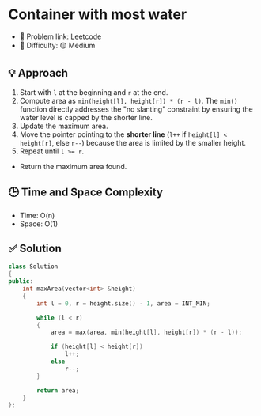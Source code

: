 # Container with most water

- 🧩 Problem link: [Leetcode](https://leetcode.com/problems/container-with-most-water/submissions/1741101460/)
- 🚦 Difficulty: 🟡 Medium

## 💡 Approach

1. Start with `l` at the beginning and `r` at the end.
2. Compute area as `min(height[l], height[r]) * (r - l)`. The `min()` function directly addresses the "no slanting" constraint by ensuring the water level is capped by the shorter line.
3. Update the maximum area.
4. Move the pointer pointing to the **shorter line** (`l++` if `height[l] < height[r]`, else `r--`) because the area is limited by the smaller height.
5. Repeat until `l >= r`.

- Return the maximum area found.

## 🕒 Time and Space Complexity

- Time: O(n)
- Space: O(1)

## ✅ Solution

```cpp
class Solution
{
public:
    int maxArea(vector<int> &height)
    {
        int l = 0, r = height.size() - 1, area = INT_MIN;

        while (l < r)
        {
            area = max(area, min(height[l], height[r]) * (r - l));

            if (height[l] < height[r])
                l++;
            else
                r--;
        }

        return area;
    }
};
```
